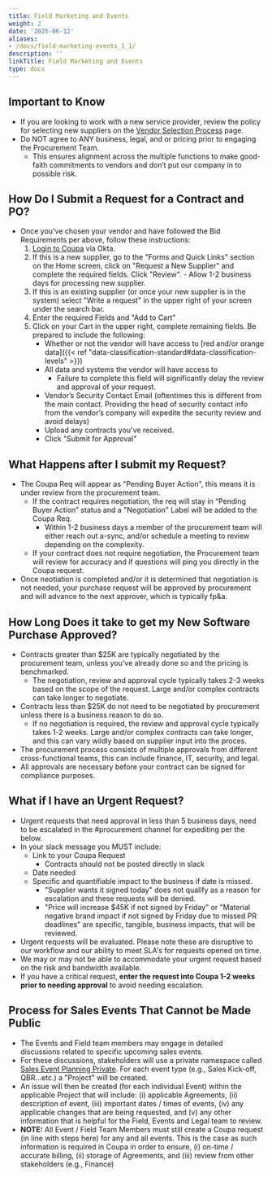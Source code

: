 ```yaml
---
title: Field Marketing and Events
weight: 2
date: '2025-06-12'
aliases:
- /docs/field-marketing-events_1_1/
description: ''
linkTitle: Field Marketing and Events
type: docs
---
```


## Important to Know

- If you are looking to work with a new service provider, review the policy for selecting new suppliers on the [Vendor Selection Process](/handbook/finance/procurement/vendor-selection-process/) page.
- Do NOT agree to ANY business, legal, and or pricing prior to engaging the Procurement Team.
  - This ensures alignment across the multiple functions to make good-faith commitments to vendors and don’t put our company in to possible risk.

## How Do I Submit a Request for a Contract and PO?

- Once you've chosen your vendor and have followed the Bid Requirements per above, follow these instructions:
    1. [Login to Coupa](/handbook/business-technology/enterprise-applications/guides/coupa-guide/#how-to-access-coupa) via Okta.
    1. If this is a new supplier, go to the "Forms and Quick Links" section on the Home screen, click on "Request a New Supplier" and complete the required fields. Click "Review".
            - Allow 1-2 business days for processing new supplier.
    1. If this is an existing supplier (or once your new supplier is in the system) select "Write a request" in the upper right of your screen under the search bar.
    1. Enter the required Fields and "Add to Cart"
    1. Click on your Cart in the upper right, complete remaining fields. Be prepared to include the following:
        - Whether or not the vendor will have access to [red and/or orange data]({{< ref "data-classification-standard#data-classification-levels" >}})
        - All data and systems the vendor will have access to
            - Failure to complete this field will significantly delay the review and approval of your request.
        - Vendor’s Security Contact Email (oftentimes this is different from the main contact. Providing the head of security contact info from the vendor’s company will expedite the security review and avoid delays)
        - Upload any contracts you've received.
        - Click "Submit for Approval"

## What Happens after I submit my Request?

- The Coupa Req will appear as "Pending Buyer Action", this means it is under review from the procurement team.
  - If the contract requires negotiation, the req will stay in “Pending Buyer Action” status and a "Negotiation" Label will be added to the Coupa Req.
    - Within 1-2 business days a member of the procurement team will either reach out a-sync, and/or schedule a meeting to review depending on the complexity.
  - If your contract does not require negotiation, the Procurement team will review for accuracy and if questions will ping you directly in the Coupa request.
- Once neotiation is completed and/or it is determined that negotiation is not needed, your purchase request will be approved by procurement and will advance to the next approver, which is typically fp&a.

## How Long Does it take to get my New Software Purchase Approved?

- Contracts greater than $25K are typically negotiated by the procurement team, unless you've already done so and the pricing is benchmarked.
  - The negotiation, review and approval cycle typically takes 2-3 weeks based on the scope of the request. Large and/or complex contracts can take longer to negotiate.
- Contracts less than $25K do not need to be negotiated by procurement unless there is a business reason to do so.
  - If no negotiation is required, the review and approval cycle typically takes 1-2 weeks. Large and/or complex contracts can take longer, and this can vary wildly based on supplier input into the proces.
- The procurement process consists of multiple approvals from different cross-functional teams, this can include finance, IT, security, and legal.
- All approvals are necessary before your contract can be signed for compliance purposes.

## What if I have an Urgent Request?

- Urgent requests that need approval in less than 5 business days, need to be escalated in the #procurement channel for expediting per the below.
- In your slack message you MUST include:
  - Link to your Coupa Request
    - Contracts should not be posted directly in slack
  - Date needed
  - Specific and quantifiable impact to the business if date is missed.
    - "Supplier wants it signed today" does not qualify as a reason for escalation and these requests will be denied.
    - "Price will increase $45K if not signed by Friday" or "Material negative brand impact if not signed by Friday due to missed PR deadlines" are specific, tangible, business impacts, that will be reviewed.
- Urgent requests will be evaluated. Please note these are disruptive to our workflow and our ability to meet SLA's for requests opened on time.
- We may or may not be able to accommodate your urgent request based on the risk and bandwidth available.
- If you have a critical request, **enter the request into Coupa 1-2 weeks prior to needing approval** to avoid needing escalation.

## Process for Sales Events That Cannot be Made Public

- The Events and Field team members may engage in detailed discussions related to specific upcoming sales events.
- For these discussions, stakeholders will use a private namespace called [Sales Event Planning Private](https://gitlab.com/sales-events-planning). For each event type (e.g., Sales Kick-off, QBR...etc.) a "Project" will be created.
- An issue will then be created (for each individual Event) within the applicable Project that will include: (i) applicable Agreements, (ii) description of event, (iii) important dates / times of events, (iv) any applicable changes that are being requested, and (v) any other information that is helpful for the Field, Events and Legal team to review.
- **NOTE:** All Event / Field Team Members must still create a Coupa request (in line with steps here) for any and all events. This is the case as such information is required in Coupa in order to ensure, (i) on-time / accurate billing, (ii) storage of Agreements, and (iii) review from other stakeholders (e.g., Finance)
